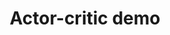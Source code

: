 ---
title: Actor-critic demo
linktitle: Actor-critic demonstration
toc: true
type: docs
draft: false
menu:
  mlis_rl:
    parent: Example code
    weight: 15

# Prev/next pager order (if `docs_section_pager` enabled in `params.toml`)
# weight: 1
---